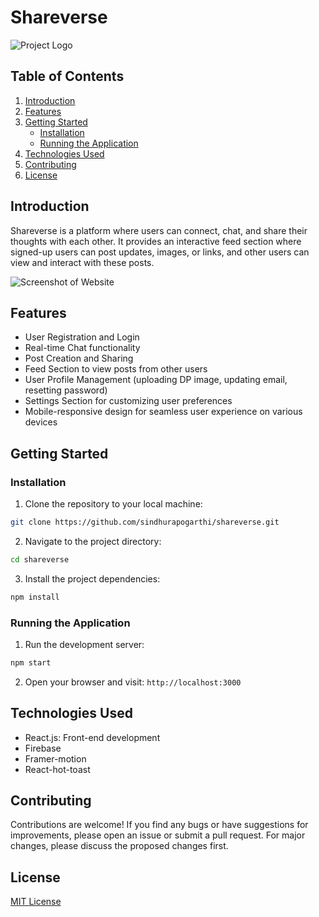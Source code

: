 # Shareverse

![Project Logo](link_to_your_logo.png) <!-- If you have a logo, add it here -->

## Table of Contents
1. [Introduction](#introduction)
2. [Features](#features)
3. [Getting Started](#getting-started)
   - [Installation](#installation)
   - [Running the Application](#running-the-application)
4. [Technologies Used](#technologies-used)
5. [Contributing](#contributing)
6. [License](#license)

## Introduction
Shareverse is a platform where users can connect, chat, and share their thoughts with each other. It provides an interactive feed section where signed-up users can post updates, images, or links, and other users can view and interact with these posts.

![Screenshot of Website](link_to_screenshot.png) <!-- If you have a screenshot, add it here -->

## Features
- User Registration and Login
- Real-time Chat functionality
- Post Creation and Sharing
- Feed Section to view posts from other users
- User Profile Management (uploading DP image, updating email, resetting password)
- Settings Section for customizing user preferences
- Mobile-responsive design for seamless user experience on various devices

## Getting Started

### Installation
1. Clone the repository to your local machine:
```bash
git clone https://github.com/sindhurapogarthi/shareverse.git
```

2. Navigate to the project directory:
```bash
cd shareverse
```

3. Install the project dependencies:
```bash
npm install
```

### Running the Application
1. Run the development server:
```bash
npm start
```

2. Open your browser and visit: `http://localhost:3000`

## Technologies Used
- React.js: Front-end development
- Firebase
- Framer-motion
- React-hot-toast


## Contributing
Contributions are welcome! If you find any bugs or have suggestions for improvements, please open an issue or submit a pull request. For major changes, please discuss the proposed changes first.

## License
[MIT License](LICENSE)



   
